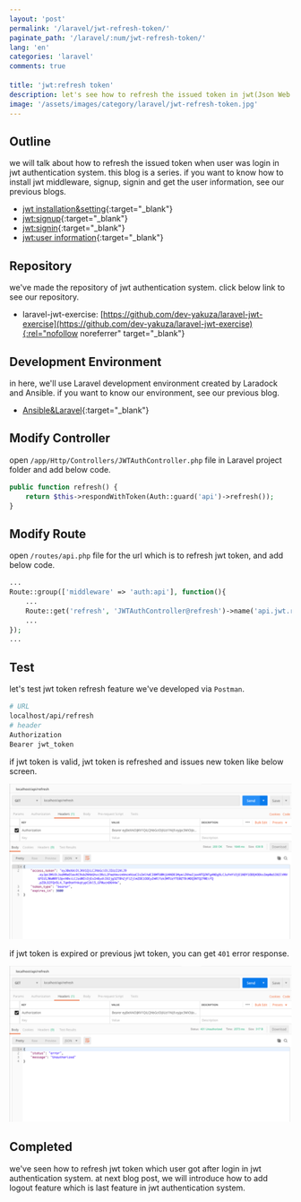```yaml
---
layout: 'post'
permalink: '/laravel/jwt-refresh-token/'
paginate_path: '/laravel/:num/jwt-refresh-token/'
lang: 'en'
categories: 'laravel'
comments: true

title: 'jwt:refresh token'
description: let's see how to refresh the issued token in jwt(Json Web Token) which is one of the token based authentication systems.
image: '/assets/images/category/laravel/jwt-refresh-token.jpg'
---
```



## Outline
we will talk about how to refresh the issued token when user was login in jwt authentication system. this blog is a series. if you want to know how to install jwt middleware, signup, signin and get the user information, see our previous blogs.

- [jwt installation&setting]({{site.url}}/{{page.categories}}/jwt/){:target="_blank"}
- [jwt:signup]({{site.url}}/{{page.categories}}/jwt-signup){:target="_blank"}
- [jwt:signin]({{site.url}}/{{page.categories}}/jwt-signin){:target="_blank"}
- [jwt:user information]({{site.url}}/{{page.categories}}/jwt-user-info){:target="_blank"}

## Repository
we've made the repository of jwt authentication system. click below link to see our repository.

- laravel-jwt-exercise: [https://github.com/dev-yakuza/laravel-jwt-exercise](https://github.com/dev-yakuza/laravel-jwt-exercise){:rel="nofollow noreferrer" target="_blank"}

## Development Environment
in here, we'll use Laravel development environment created by Laradock and Ansible. if you want to know our environment, see our previous blog.

- [Ansible&Laravel]({{site.url}}/environment/ansible-laravel/){:target="_blank"}

## Modify Controller
open ```/app/Http/Controllers/JWTAuthController.php``` file in Laravel project folder and add below code.

```php
public function refresh() {
    return $this->respondWithToken(Auth::guard('api')->refresh());
}
```

## Modify Route
open ```/routes/api.php``` file for the url which is to refresh jwt token, and add below code.

```php
...
Route::group(['middleware' => 'auth:api'], function(){
    ...
    Route::get('refresh', 'JWTAuthController@refresh')->name('api.jwt.refresh');
    ...
});
...
```

## Test
let's test jwt token refresh feature we've developed via ```Postman```.

```bash
# URL
localhost/api/refresh
# header
Authorization
Bearer jwt_token
```

if jwt token is valid, jwt token is refreshed and issues new token like below screen.

![refresh token](/assets/images/category/laravel/jwt-refresh-token/refresh_token.png)

if jwt token is expired or previous jwt token, you can get ```401``` error response.

![fail to refresh token](/assets/images/category/laravel/jwt-refresh-token/fail_to_refresh_token.png)

## Completed
we've seen how to refresh jwt token which user got after login in jwt authentication system. at next blog post, we will introduce how to add logout feature which is last feature in jwt authentication system.